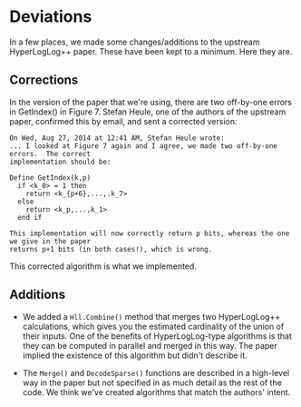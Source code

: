 Deviations
==========

In a few places, we made some changes/additions to the upstream HyperLogLog++ paper. These have been
kept to a minimum. Here they are.


Corrections
-----------
In the version of the paper that we're using, there are two off-by-one errors in GetIndex() in
Figure 7. Stefan Heule, one of the authors of the upstream paper, confirmed this by email, and sent
a corrected version:


	On Wed, Aug 27, 2014 at 12:41 AM, Stefan Heule wrote:
	... I looked at Figure 7 again and I agree, we made two off-by-one errors.  The correct
	implementation should be:

	Define GetIndex(k,p)
	  if <k_0> = 1 then
	    return <k_{p+6},...,.k_7>
	  else
	    return <k_p,...,k_1>
	  end if

	This implementation will now correctly return p bits, whereas the one we give in the paper
	returns p+1 bits (in both cases!), which is wrong.

This corrected algorithm is what we implemented.

Additions
---------
- We added a `Hll.Combine()` method that merges two HyperLogLog++ calculations, which gives you the
estimated cardinality of the union of their inputs. One of the benefits of HyperLogLog-type
algorithms is that they can be computed in parallel and merged in this way. The paper implied the
existence of this algorithm but didn't describe it.

- The `Merge()` and `DecodeSparse()` functions are described in a high-level way in the paper but not
specified in as much detail as the rest of the code. We think we've created algorithms that match
the authors' intent.